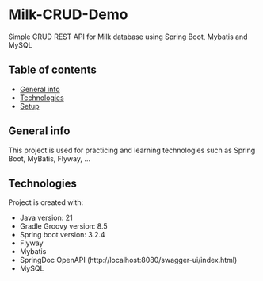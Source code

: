 # Milk-CRUD-Demo
Simple CRUD REST API for Milk database using Spring Boot, Mybatis and MySQL

## Table of contents
* [General info](#general-info)
* [Technologies](#technologies)
* [Setup](#setup)

## General info
This project is used for practicing and learning technologies such as Spring Boot, MyBatis, Flyway, ...
	
## Technologies
Project is created with:
* Java version: 21
* Gradle Groovy version: 8.5
* Spring boot version: 3.2.4
* Flyway
* Mybatis
* SpringDoc OpenAPI (http://localhost:8080/swagger-ui/index.html)
* MySQL
